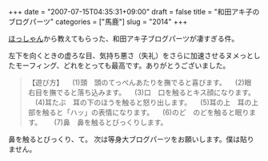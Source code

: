 +++
date = "2007-07-15T04:35:31+09:00"
draft = false
title = "和田アキ子のブログパーツ"
categories = ["馬鹿"]
slug = "2014"
+++

<a href="http://glover.jp" target="_blank">ほっしゃん</a>から教えてもらった、和田アキ子ブログパーツが凄すぎる件。
<script language="JavaScript" type="text/javascript" src="http://www.cyberclone.jp/parts/ako160/ako.js" charset="UTF-8"></script>
左下を向くときの虚ろな目、気持ち悪さ（失礼）をさらに加速させるヌメっとしたモーフィング、どれをとっても最高です。ありがとうございました。
<blockquote>【遊び方】
　(1)頭　頭のてっぺんあたりを撫でると喜びます。
　(2)眼　右目を撫でると落ち込みます。
　(3)口　口を触るとキス顔になります。
　(4)耳たぶ　耳の下のほうを触ると怒り出します。
　(5)耳の上　耳の上部を触ると「ハッ」の表情になります。
　(6)のど　のどを触ると眠ります。　
　(7)鼻　鼻を触るとびっくりします。</blockquote>
鼻を触るとびっくり、て。
次は等身大ブログパーツをお願いします。僕は貼りません。
